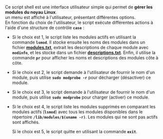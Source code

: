Ce script shell est une interface utilisateur simple qui permet de
**gérer les modules du noyau Linux**.  
un menu est affiché à l'utilisateur, présentant différentes options.  
En fonction du choix de l'utilisateur, le script exécute différentes
actions à l'aide d'une structure de contrôle **`case`** :

- Si le choix est 1, le script liste les modules actifs en utilisant la
  commande **`lsmod`**. Il stocke ensuite les noms des modules dans un
  fichier **<u>modules.txt</u>**, extrait les descriptions de chaque
  module avec **`modinfo`**, et les stocke dans un fichier
  **<u>descriptions.txt</u>**. Enfin, il utilise la commande **`pr`**
  pour afficher les noms et descriptions des modules côte à côte.


- Si le choix est 2, le script demande à l'utilisateur de fournir le nom
  d'un module, puis utilise **`sudo modprobe -r`** pour décharger
  (désactiver) ce module.


- Si le choix est 3, le script demande à l'utilisateur de fournir le nom
  d'un module, puis utilise **`sudo modprobe`** pour charger (activer)
  ce module.


- Si le choix est 4, le script liste les modules supprimés en comparant
  les modules actifs (**`lsmod`**) avec tous les modules disponibles
  dans le répertoire **`/lib/modules/$(uname -r)`**. Les modules qui ne
  sont pas actifs sont affichés.
  
  Si le choix est 5, le script quitte en utilisant la commande
  **`exit`**.
